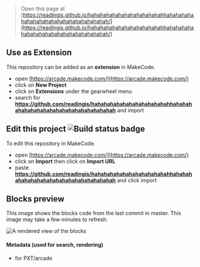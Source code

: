  


> Open this page at [https://readingis.github.io/hahahahahahahahahahahahahhahahahahahahahahahahahahahahahahahahah/](https://readingis.github.io/hahahahahahahahahahahahahhahahahahahahahahahahahahahahahahahahah/)

## Use as Extension

This repository can be added as an **extension** in MakeCode.

* open [https://arcade.makecode.com/](https://arcade.makecode.com/)
* click on **New Project**
* click on **Extensions** under the gearwheel menu
* search for **https://github.com/readingis/hahahahahahahahahahahahahhahahahahahahahahahahahahahahahahahahah** and import

## Edit this project ![Build status badge](https://github.com/readingis/hahahahahahahahahahahahahhahahahahahahahahahahahahahahahahahahah/workflows/MakeCode/badge.svg)

To edit this repository in MakeCode.

* open [https://arcade.makecode.com/](https://arcade.makecode.com/)
* click on **Import** then click on **Import URL**
* paste **https://github.com/readingis/hahahahahahahahahahahahahhahahahahahahahahahahahahahahahahahahah** and click import

## Blocks preview

This image shows the blocks code from the last commit in master.
This image may take a few minutes to refresh.

![A rendered view of the blocks](https://github.com/readingis/hahahahahahahahahahahahahhahahahahahahahahahahahahahahahahahahah/raw/master/.github/makecode/blocks.png)

#### Metadata (used for search, rendering)

* for PXT/arcade
<script src="https://makecode.com/gh-pages-embed.js"></script><script>makeCodeRender("{{ site.makecode.home_url }}", "{{ site.github.owner_name }}/{{ site.github.repository_name }}");</script>
